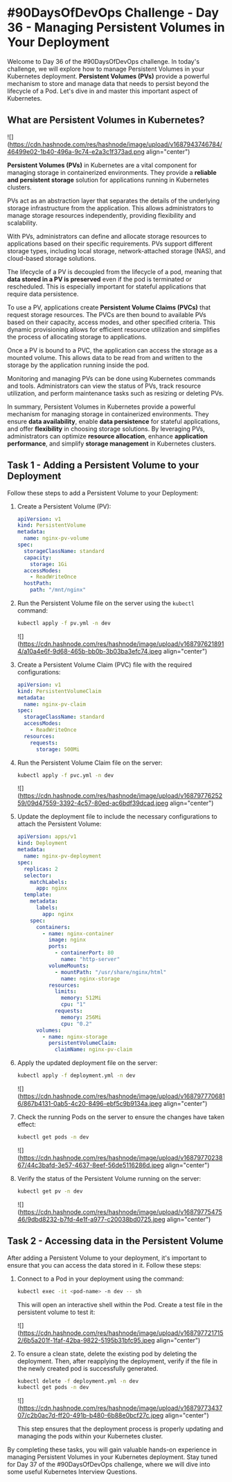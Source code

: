 # #90DaysOfDevOps Challenge - Day 36 - Managing Persistent Volumes in Your Deployment

Welcome to Day 36 of the #90DaysOfDevOps challenge. In today's challenge, we will explore how to manage Persistent Volumes in your Kubernetes deployment. **Persistent Volumes (PVs)** provide a powerful mechanism to store and manage data that needs to persist beyond the lifecycle of a Pod. Let's dive in and master this important aspect of Kubernetes.

## What are Persistent Volumes in Kubernetes?

![](https://cdn.hashnode.com/res/hashnode/image/upload/v1687943746784/46499e02-1b40-496a-9c74-e2a3c1f373ad.png align="center")

**Persistent Volumes (PVs)** in Kubernetes are a vital component for managing storage in containerized environments. They provide a **reliable and persistent storage** solution for applications running in Kubernetes clusters.

PVs act as an abstraction layer that separates the details of the underlying storage infrastructure from the application. This allows administrators to manage storage resources independently, providing flexibility and scalability.

With PVs, administrators can define and allocate storage resources to applications based on their specific requirements. PVs support different storage types, including local storage, network-attached storage (NAS), and cloud-based storage solutions.

The lifecycle of a PV is decoupled from the lifecycle of a pod, meaning that **data stored in a PV is preserved** even if the pod is terminated or rescheduled. This is especially important for stateful applications that require data persistence.

To use a PV, applications create **Persistent Volume Claims (PVCs)** that request storage resources. The PVCs are then bound to available PVs based on their capacity, access modes, and other specified criteria. This dynamic provisioning allows for efficient resource utilization and simplifies the process of allocating storage to applications.

Once a PV is bound to a PVC, the application can access the storage as a mounted volume. This allows data to be read from and written to the storage by the application running inside the pod.

Monitoring and managing PVs can be done using Kubernetes commands and tools. Administrators can view the status of PVs, track resource utilization, and perform maintenance tasks such as resizing or deleting PVs.

In summary, Persistent Volumes in Kubernetes provide a powerful mechanism for managing storage in containerized environments. They ensure **data availability**, enable **data persistence** for stateful applications, and offer **flexibility** in choosing storage solutions. By leveraging PVs, administrators can optimize **resource allocation**, enhance **application performance**, and simplify **storage management** in Kubernetes clusters.

## Task 1 - Adding a Persistent Volume to your Deployment

Follow these steps to add a Persistent Volume to your Deployment:

1. Create a Persistent Volume (PV):
    
    ```yaml
    apiVersion: v1
    kind: PersistentVolume
    metadata:
      name: nginx-pv-volume
    spec:
      storageClassName: standard
      capacity:
        storage: 1Gi
      accessModes:
        - ReadWriteOnce
      hostPath:
        path: "/mnt/nginx"
    ```
    
2. Run the Persistent Volume file on the server using the `kubectl` command:
    
    ```bash
    kubectl apply -f pv.yml -n dev
    ```
    
    ![](https://cdn.hashnode.com/res/hashnode/image/upload/v1687976218914/a10a4e6f-9d68-465b-bb0b-3b03ba3efc74.jpeg align="center")
    
3. Create a Persistent Volume Claim (PVC) file with the required configurations:
    
    ```yaml
    apiVersion: v1
    kind: PersistentVolumeClaim
    metadata:
      name: nginx-pv-claim
    spec:
      storageClassName: standard
      accessModes:
        - ReadWriteOnce
      resources:
        requests:
          storage: 500Mi
    ```
    
4. Run the Persistent Volume Claim file on the server:
    
    ```bash
    kubectl apply -f pvc.yml -n dev
    ```
    
    ![](https://cdn.hashnode.com/res/hashnode/image/upload/v1687977625259/09d47559-3392-4c57-80ed-ac6bdf39dcad.jpeg align="center")
    
5. Update the deployment file to include the necessary configurations to attach the Persistent Volume:
    
    ```yaml
    apiVersion: apps/v1
    kind: Deployment
    metadata:
      name: nginx-pv-deployment
    spec:
      replicas: 2
      selector:
        matchLabels:
          app: nginx
      template:
        metadata:
          labels:
            app: nginx
        spec:
          containers:
            - name: nginx-container
              image: nginx
              ports:
                - containerPort: 80
                  name: "http-server"
              volumeMounts:
                - mountPath: "/usr/share/nginx/html"
                  name: nginx-storage
              resources:
                limits:
                  memory: 512Mi
                  cpu: "1"
                requests:
                  memory: 256Mi
                  cpu: "0.2"
          volumes:
            - name: nginx-storage
              persistentVolumeClaim:
                claimName: nginx-pv-claim
    ```
    
6. Apply the updated deployment file on the server:
    
    ```bash
    kubectl apply -f deployment.yml -n dev
    ```
    
    ![](https://cdn.hashnode.com/res/hashnode/image/upload/v1687977706816/867b4131-0ab5-4c20-8496-ebf5c9b9134a.jpeg align="center")
    
7. Check the running Pods on the server to ensure the changes have taken effect:
    
    ```bash
    kubectl get pods -n dev
    ```
    
    ![](https://cdn.hashnode.com/res/hashnode/image/upload/v1687977023867/44c3bafd-3e57-4637-8eef-56de5116286d.jpeg align="center")
    
8. Verify the status of the Persistent Volume running on the server:
    
    ```bash
    kubectl get pv -n dev
    ```
    
    ![](https://cdn.hashnode.com/res/hashnode/image/upload/v1687977547546/9dbd8232-b7fd-4e1f-a977-c20038bd0725.jpeg align="center")
    

## Task 2 - Accessing data in the Persistent Volume

After adding a Persistent Volume to your deployment, it's important to ensure that you can access the data stored in it. Follow these steps:

1. Connect to a Pod in your deployment using the command:
    
    ```bash
    kubectl exec -it <pod-name> -n dev -- sh
    ```
    
    This will open an interactive shell within the Pod. Create a test file in the persistent volume to test it:
    
    ![](https://cdn.hashnode.com/res/hashnode/image/upload/v1687977217152/6b5a201f-1faf-42ba-9822-5195b31bfc95.jpeg align="center")
    
2. To ensure a clean state, delete the existing pod by deleting the deployment. Then, after reapplying the deployment, verify if the file in the newly created pod is successfully generated.
    
    ```bash
    kubectl delete -f deployment.yml -n dev
    kubectl get pods -n dev
    ```
    
    ![](https://cdn.hashnode.com/res/hashnode/image/upload/v1687977343707/c2b0ac7d-ff20-491b-b480-6b88e0bcf27c.jpeg align="center")
    
    This step ensures that the deployment process is properly updating and managing the pods within your Kubernetes cluster.
    

By completing these tasks, you will gain valuable hands-on experience in managing Persistent Volumes in your Kubernetes deployment. Stay tuned for Day 37 of the #90DaysOfDevOps challenge, where we will dive into some useful Kubernetes Interview Questions.